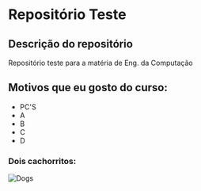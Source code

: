 # Repositório Teste
 
 ## Descrição do repositório
 
 Repositório teste para a matéria de Eng. da Computação

 ## Motivos que eu gosto do curso:
 * PC'S
 * A
 * B
 * C
 * D

 ### Dois cachorritos:

 ![Dogs](C:\Users\PICHAU\OneDrive-alunos.utfpr.edu.br\GitHub\pvyamamoto\teste1\dogs.jpg)
